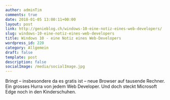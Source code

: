 ```yaml
---
author: adminTim
comments: true
date: 2018-01-05 13:00:11+00:00
layout: post
link: http://genieblog.ch/windows-10-eine-notiz-eines-web-developers/
slug: windows-10-eine-notiz-eines-web-developers
title: Windows 10 - eine Notiz eines Web-Developers
wordpress_id: 220
category: Allgemein
draft: false
template: post
description: false
socialImage: /media/socialImage.jpg
---
```


Bringt – insbesondere da es gratis ist – neue Browser auf tausende Rechner. Ein grosses Hurra von jedem Web Developer. Und doch steckt Microsoft Edge noch in den Kinderschuhen.
